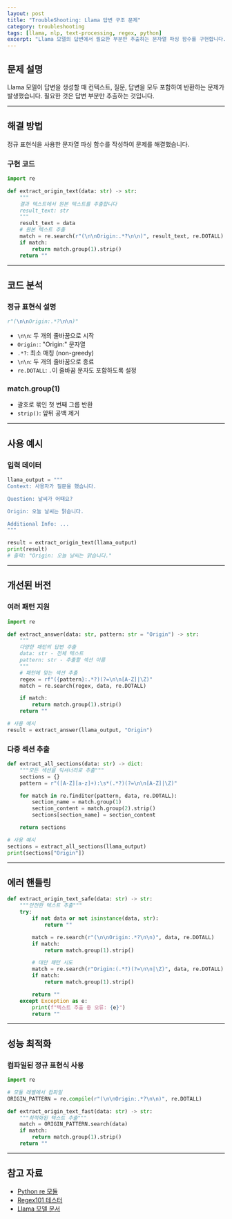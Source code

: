 ```yaml
---
layout: post
title: "TroubleShooting: Llama 답변 구조 문제"
category: troubleshooting
tags: [llama, nlp, text-processing, regex, python]
excerpt: "Llama 모델의 답변에서 필요한 부분만 추출하는 문자열 파싱 함수를 구현합니다."
---
```


## 문제 설명

Llama 모델이 답변을 생성할 때 컨텍스트, 질문, 답변을 모두 포함하여 반환하는 문제가 발생했습니다. 필요한 것은 답변 부분만 추출하는 것입니다.

---

## 해결 방법

정규 표현식을 사용한 문자열 파싱 함수를 작성하여 문제를 해결했습니다.

### 구현 코드

```python
import re

def extract_origin_text(data: str) -> str:
    """
    결과 텍스트에서 원본 텍스트를 추출합니다
    result_text: str
    """
    result_text = data
    # 원본 텍스트 추출
    match = re.search(r"(\n\nOrigin:.*?\n\n)", result_text, re.DOTALL)
    if match:
        return match.group(1).strip()
    return ""
```

---

## 코드 분석

### 정규 표현식 설명

```python
r"(\n\nOrigin:.*?\n\n)"
```

- `\n\n`: 두 개의 줄바꿈으로 시작
- `Origin:`: "Origin:" 문자열
- `.*?`: 최소 매칭 (non-greedy)
- `\n\n`: 두 개의 줄바꿈으로 종료
- `re.DOTALL`: `.`이 줄바꿈 문자도 포함하도록 설정

### match.group(1)

- 괄호로 묶인 첫 번째 그룹 반환
- `strip()`: 앞뒤 공백 제거

---

## 사용 예시

### 입력 데이터

```python
llama_output = """
Context: 사용자가 질문을 했습니다.

Question: 날씨가 어때요?

Origin: 오늘 날씨는 맑습니다.

Additional Info: ...
"""

result = extract_origin_text(llama_output)
print(result)
# 출력: "Origin: 오늘 날씨는 맑습니다."
```

---

## 개선된 버전

### 여러 패턴 지원

```python
import re

def extract_answer(data: str, pattern: str = "Origin") -> str:
    """
    다양한 패턴의 답변 추출
    data: str - 전체 텍스트
    pattern: str - 추출할 섹션 이름
    """
    # 패턴에 맞는 섹션 추출
    regex = rf"({pattern}:.*?)(?=\n\n[A-Z]|\Z)"
    match = re.search(regex, data, re.DOTALL)

    if match:
        return match.group(1).strip()
    return ""

# 사용 예시
result = extract_answer(llama_output, "Origin")
```

### 다중 섹션 추출

```python
def extract_all_sections(data: str) -> dict:
    """모든 섹션을 딕셔너리로 추출"""
    sections = {}
    pattern = r"([A-Z][a-z]+):\s*(.*?)(?=\n\n[A-Z]|\Z)"

    for match in re.finditer(pattern, data, re.DOTALL):
        section_name = match.group(1)
        section_content = match.group(2).strip()
        sections[section_name] = section_content

    return sections

# 사용 예시
sections = extract_all_sections(llama_output)
print(sections["Origin"])
```

---

## 에러 핸들링

```python
def extract_origin_text_safe(data: str) -> str:
    """안전한 텍스트 추출"""
    try:
        if not data or not isinstance(data, str):
            return ""

        match = re.search(r"(\n\nOrigin:.*?\n\n)", data, re.DOTALL)
        if match:
            return match.group(1).strip()

        # 대안 패턴 시도
        match = re.search(r"Origin:(.*?)(?=\n\n|\Z)", data, re.DOTALL)
        if match:
            return match.group(1).strip()

        return ""
    except Exception as e:
        print(f"텍스트 추출 중 오류: {e}")
        return ""
```

---

## 성능 최적화

### 컴파일된 정규 표현식 사용

```python
import re

# 모듈 레벨에서 컴파일
ORIGIN_PATTERN = re.compile(r"(\n\nOrigin:.*?\n\n)", re.DOTALL)

def extract_origin_text_fast(data: str) -> str:
    """최적화된 텍스트 추출"""
    match = ORIGIN_PATTERN.search(data)
    if match:
        return match.group(1).strip()
    return ""
```

---

## 참고 자료

- [Python re 모듈](https://docs.python.org/3/library/re.html)
- [Regex101 테스터](https://regex101.com/)
- [Llama 모델 문서](https://github.com/facebookresearch/llama)
